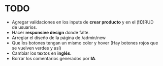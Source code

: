 # TODO

- Agregar validaciones en los inputs de **crear producto** y en el (**!C**)RUD de usuarios.
- Hacer **responsive design** donde falte.
- Arreglar el diseño de la página de /admin/new
- Que los botones tengan un mismo color y hover (Hay botones rojos que se vuelven verdes y así)
- Cambiar los textos en **inglés**.
- Borrar los comentarios generados por **IA**.